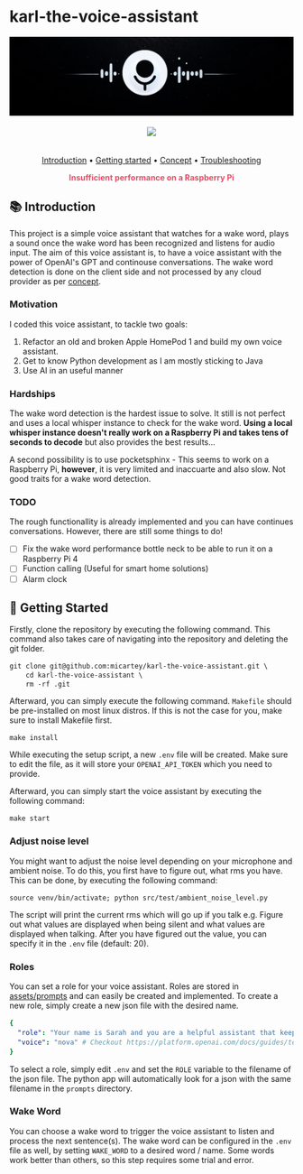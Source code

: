 # karl-the-voice-assistant

<div align="center">
    <img src="assets/images/banner.png" />
</div>

<br />

<div align="center">
    <img
        src="https://img.shields.io/badge/Written%20in-python-%23F2B655?style=for-the-badge"
        height="30"
    />
</div>

<br />

<p align="center">
  <a href="#-introduction">Introduction</a> •
  <a href="#-getting-started">Getting started</a> •
  <a href="CONCEPT.md">Concept</a> •
  <a href="https://github.com/micartey/karl-the-voice-assistant/issues">Troubleshooting</a>
</p>

<div align="center">
    <p style="color: #e84b66"><b>Insufficient performance on a Raspberry Pi</b></p>
</div>

## 📚 Introduction


This project is a simple voice assistant that watches for a wake word, plays a sound once the wake word has been recognized and listens for audio input.
The aim of this voice assistant is, to have a voice assistant with the power of OpenAI's GPT and continouse conversations.
The wake word detection is done on the client side and not processed by any cloud provider as per [concept](CONCEPT.md).

### Motivation

I coded this voice assistant, to tackle two goals: 

1. Refactor an old and broken Apple HomePod 1 and build my own voice assistant.
2. Get to know Python development as I am mostly sticking to Java
3. Use AI in an useful manner

### Hardships

The wake word detection is the hardest issue to solve. 
It still is not perfect and uses a local whisper instance to check for the wake word.
**Using a local whisper instance doesn't really work on a Raspberry Pi and takes tens of seconds to decode** but also provides the best results...

A second possibility is to use pocketsphinx - This seems to work on a Raspberry Pi, **however**, it is very limited and inaccuarte and also slow.
Not good traits for a wake word detection.

### TODO

The rough functionallity is already implemented and you can have continues conversations. 
However, there are still some things to do!  

- [ ] Fix the wake word performance bottle neck to be able to run it on a Raspberry Pi 4 
- [ ] Function calling (Useful for smart home solutions)
- [ ] Alarm clock

## 🚀 Getting Started

Firstly, clone the repository by executing the following command. This command also takes care of navigating into the repository and deleting the git folder.

```
git clone git@github.com:micartey/karl-the-voice-assistant.git \
    cd karl-the-voice-assistant \
    rm -rf .git
```

Afterward, you can simply execute the following command. `Makefile` should be pre-installed on most linux distros. If this is not the case for you, make sure to install Makefile first.

```shell
make install
```

While executing the setup script, a new `.env` file will be created. Make sure to edit the file, as it will store your `OPENAI_API_TOKEN` which you need to provide.

Afterward, you can simply start the voice assistant by executing the following command:

```shell
make start
```

### Adjust noise level

You might want to adjust the noise level depending on your microphone and ambient noise.
To do this, you first have to figure out, what rms you have. 
This can be done, by executing the following command:

```shell
source venv/bin/activate; python src/test/ambient_noise_level.py
```

The script will print the current rms which will go up if you talk e.g.
Figure out what values are displayed when being silent and what values are displayed when talking.
After you have figured out the value, you can specify it in the `.env` file (default: 20).

### Roles

You can set a role for your voice assistant. Roles are stored in [assets/prompts](https://github.com/micartey/karl-the-voice-assistant/tree/master/assets/prompts) and can easily be created and implemented.
To create a new role, simply create a new json file with the desired name.

```yaml
{
  "role": "Your name is Sarah and you are a helpful assistant that keeps its answers short but informative",
  "voice": "nova" # Checkout https://platform.openai.com/docs/guides/text-to-speech for other voices
}
```

To select a role, simply edit `.env` and set the `ROLE` variable to the filename of the json file.
The python app will automatically look for a json with the same filename in the `prompts` directory.

### Wake Word

You can choose a wake word to trigger the voice assistant to listen and process the next sentence(s).
The wake word can be configured in the `.env` file as well, by setting `WAKE_WORD` to a desired word / name.
Some words work better than others, so this step requires some trial and error.